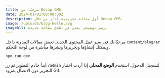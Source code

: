 ```yaml
---
title: مرحبًا من Decap CMS
date: 2024-01-01T00:00:00Z
description: أول مقالة تجريبية تُدار من خلال Decap CMS.
image: /uploads/blog-hello.svg
imageAlt: رسم توضيحي يعبر عن إطلاق مقالة جديدة.
---
```


مرحبًا بك في سير عمل المحتوى الجديد. تعيش مقالات المدونة داخل `content/blog/ar` ويمكنك إنشاؤها وتحريرها ونشرها مباشرة من لوحة التحكم.

```
npm run dev
```

ابدأ خادم التطوير ثم زر `/admin` لتسجيل الدخول. استخدم **الوضع المحلي** إذا أردت اختبار التحرير دون الاتصال بمزود Git.
